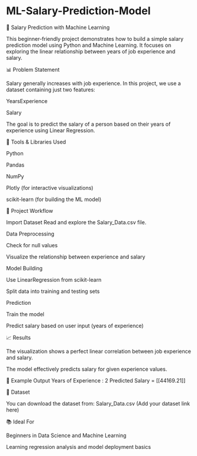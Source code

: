 # ML-Salary-Prediction-Model
💼 Salary Prediction with Machine Learning

This beginner-friendly project demonstrates how to build a simple salary prediction model using Python and Machine Learning. It focuses on exploring the linear relationship between years of job experience and salary.

📊 Problem Statement

Salary generally increases with job experience. In this project, we use a dataset containing just two features:

YearsExperience

Salary

The goal is to predict the salary of a person based on their years of experience using Linear Regression.

🔧 Tools & Libraries Used

Python

Pandas

NumPy

Plotly (for interactive visualizations)

scikit-learn (for building the ML model)

🚀 Project Workflow

Import Dataset
Read and explore the Salary_Data.csv file.

Data Preprocessing

Check for null values

Visualize the relationship between experience and salary

Model Building

Use LinearRegression from scikit-learn

Split data into training and testing sets

Prediction

Train the model

Predict salary based on user input (years of experience)

📈 Results

The visualization shows a perfect linear correlation between job experience and salary.

The model effectively predicts salary for given experience values.

🔮 Example Output
Years of Experience : 2
Predicted Salary =  [[44169.21]]

📂 Dataset

You can download the dataset from: Salary_Data.csv
 (Add your dataset link here)

📚 Ideal For

Beginners in Data Science and Machine Learning

Learning regression analysis and model deployment basics
